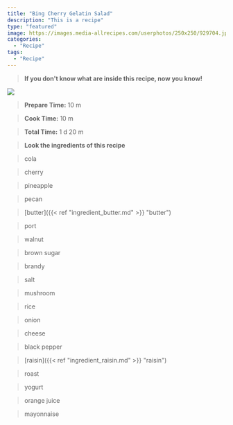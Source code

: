 ```yaml
---
title: "Bing Cherry Gelatin Salad"
description: "This is a recipe"
type: "featured"
image: https://images.media-allrecipes.com/userphotos/250x250/929704.jpg
categories: 
  - "Recipe"
tags: 
  - "Recipe"
---
```



>**If you don't know what are inside this recipe, now you know!**

![](../images/Recipes-Banner.jpg)
> **Prepare Time:** 10 m


> **Cook Time:** 10 m


> **Total Time:** 1 d 20 m

> **Look the ingredients of this recipe**

> cola

> cherry

> pineapple

> pecan

> [butter]({{< ref "ingredient_butter.md" >}} "butter")

> port

> walnut

> brown sugar

> brandy

> salt

> mushroom

> rice

> onion

> cheese

> black pepper

> [raisin]({{< ref "ingredient_raisin.md" >}} "raisin")

> roast

> yogurt

> orange juice

> mayonnaise

